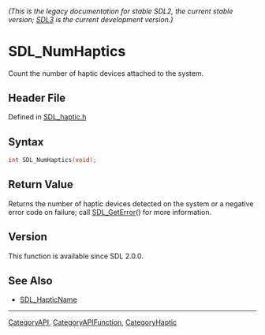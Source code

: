 ###### (This is the legacy documentation for stable SDL2, the current stable version; [SDL3](https://wiki.libsdl.org/SDL3/) is the current development version.)
# SDL_NumHaptics

Count the number of haptic devices attached to the system.

## Header File

Defined in [SDL_haptic.h](https://github.com/libsdl-org/SDL/blob/SDL2/include/SDL_haptic.h)

## Syntax

```c
int SDL_NumHaptics(void);

```

## Return Value

Returns the number of haptic devices detected on the system or a negative
error code on failure; call [SDL_GetError](SDL_GetError)() for more
information.

## Version

This function is available since SDL 2.0.0.

## See Also

- [SDL_HapticName](SDL_HapticName)

----
[CategoryAPI](CategoryAPI), [CategoryAPIFunction](CategoryAPIFunction), [CategoryHaptic](CategoryHaptic)

